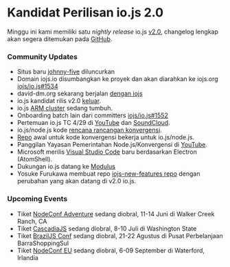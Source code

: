 # Kandidat Perilisan io.js 2.0

Minggu ini kami memiliki satu *nightly release* io.js [v2.0](https://iojs.org/download/nightly/v2.0.0-nightly20150501b4ad5d7050/), changelog lengkap akan segera ditemukan pada [GitHub](https://github.com/iojs/io.js/blob/v1.x/CHANGELOG.md).

### Community Updates

* Situs baru [johnny-five](http://johnny-five.io/) diluncurkan
* Domain iojs.io disumbangkan ke proyek dan akan diarahkan ke iojs.org [iojs/io.js#1534](https://github.com/iojs/io.js/issues/1534)
* david-dm.org sekarang berjalan [dengan iojs](https://twitter.com/_alanshaw/status/592855646124531713)
* io.js kandidat rilis v2.0 [keluar](https://iojs.org/download/nightly/v2.0.0-nightly20150501b4ad5d7050/).
* io.js [ARM cluster](https://twitter.com/rvagg/status/593226114992087041) sedang tumbuh.
* Onboarding batch lain dari committers [iojs/io.js#1552](https://github.com/iojs/io.js/issues/1552)
* Pertemuan io.js TC 4/29 di [YouTube](https://www.youtube.com/watch?v=-e675TT4WEA) dan [SoundCloud](https://twitter.com/dotproto/status/594145574204510208).
* io.js/node.js kode [rencana rancangan konvergensi](https://github.com/jasnell/dev-policy/blob/master/convergence.md).
* [Repo](https://github.com/jasnell/node.js-convergence) awal untuk kode konvergensi bekerja untuk io.js/node.js.
* Panggilan Yayasan Pemerintahan Node.js/Konvergensi di [YouTube](https://www.youtube.com/watch?v=u9h0s3YtNAU).
* Microsoft merilis [Visual Studio Code](https://code.visualstudio.com/) baru berdasarkan Electron (AtomShell).
* Dukungan io.js datang ke [Modulus](http://blog.modulus.io/upcoming-updates-for-nodejs-applications)
* Yosuke Furukawa membuat repo [iojs-new-features repo](https://github.com/yosuke-furukawa/iojs-new-features) dengan perubahan yang akan datang di v2.0 io.js.

### Upcoming Events

* Tiket [NodeConf Adventure](http://nodeconf.com/) sedang diobral, 11-14 Juni di Walker Creek Ranch, CA
* Tiket [CascadiaJS](http://2015.cascadiajs.com/) sedang diobral, 8-10 Juli di Washington State
* Tiket [BrazilJS Conf](http://braziljs.com.br/) sedang diobral, 21-22 Agustus di Pusat Perbelanjaan BarraShoppingSul
* Tiket [NodeConf EU](http://nodeconf.eu/) sedang diobral, 6-09 September di Waterford, Irlandia
